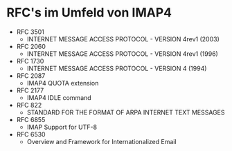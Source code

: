 # RFC's im Umfeld von IMAP4

* RFC 3501
  * INTERNET MESSAGE ACCESS PROTOCOL - VERSION 4rev1 (2003)
* RFC 2060
  * INTERNET MESSAGE ACCESS PROTOCOL - VERSION 4rev1 (1996)
* RFC 1730
  * INTERNET MESSAGE ACCESS PROTOCOL - VERSION 4 (1994)
* RFC 2087
  * IMAP4 QUOTA extension
* RFC 2177
  * IMAP4 IDLE command
* RFC 822
  * STANDARD FOR THE FORMAT OF ARPA INTERNET TEXT MESSAGES
* RFC 6855
  * IMAP Support for UTF-8
* RFC 6530
  * Overview and Framework for Internationalized Email
